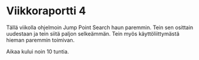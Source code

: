 # Viikkoraportti 4

Tällä viikolla ohjelmoin Jump Point Search haun paremmin. Tein sen osittain uudestaan ja tein siitä paljon selkeämmän. Tein myös käyttöliittymästä hieman paremmin toimivan.

Aikaa kului noin 10 tuntia.